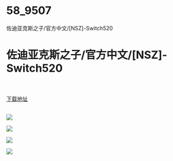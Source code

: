 # 58_9507
佐迪亚克斯之子/官方中文/[NSZ]-Switch520
# 佐迪亚克斯之子/官方中文/[NSZ]-Switch520
 <br/></br>
[下载地址](https://www.switch520.cc/article/9507 "下载地址")
<br/></br>

<p><strong><img src="https://www.switch520.cc/muke_img/upload_art_editor_20210204-1_a82676d9b0d1f0795e31c341ff1a7113.jpg"></strong></p>
<p><strong><img src="https://www.switch520.cc/muke_img/upload_art_editor_20210204-1_afda75d20f2afc8bea0d715ed086e354.jpg"></strong></p>
<p><strong><img src="https://www.switch520.cc/muke_img/upload_art_editor_20210204-1_dc7b1379d016f1cc6aa0d57111614315.jpg"></strong></p>
<p><strong><img src="https://www.switch520.cc/muke_img/upload_art_editor_20210204-1_7d57178e3bedb3ce575d211d3a5b0048.jpg">&nbsp;</strong></p>
<p><strong>&nbsp;</strong></p>
